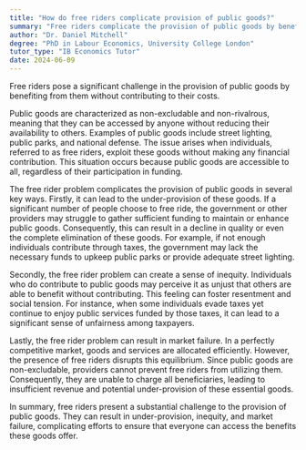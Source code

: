 ```yaml
---
title: "How do free riders complicate provision of public goods?"
summary: "Free riders complicate the provision of public goods by benefiting from them without contributing to their cost."
author: "Dr. Daniel Mitchell"
degree: "PhD in Labour Economics, University College London"
tutor_type: "IB Economics Tutor"
date: 2024-06-09
---
```


Free riders pose a significant challenge in the provision of public goods by benefiting from them without contributing to their costs.

Public goods are characterized as non-excludable and non-rivalrous, meaning that they can be accessed by anyone without reducing their availability to others. Examples of public goods include street lighting, public parks, and national defense. The issue arises when individuals, referred to as free riders, exploit these goods without making any financial contribution. This situation occurs because public goods are accessible to all, regardless of their participation in funding.

The free rider problem complicates the provision of public goods in several key ways. Firstly, it can lead to the under-provision of these goods. If a significant number of people choose to free ride, the government or other providers may struggle to gather sufficient funding to maintain or enhance public goods. Consequently, this can result in a decline in quality or even the complete elimination of these goods. For example, if not enough individuals contribute through taxes, the government may lack the necessary funds to upkeep public parks or provide adequate street lighting.

Secondly, the free rider problem can create a sense of inequity. Individuals who do contribute to public goods may perceive it as unjust that others are able to benefit without contributing. This feeling can foster resentment and social tension. For instance, when some individuals evade taxes yet continue to enjoy public services funded by those taxes, it can lead to a significant sense of unfairness among taxpayers.

Lastly, the free rider problem can result in market failure. In a perfectly competitive market, goods and services are allocated efficiently. However, the presence of free riders disrupts this equilibrium. Since public goods are non-excludable, providers cannot prevent free riders from utilizing them. Consequently, they are unable to charge all beneficiaries, leading to insufficient revenue and potential under-provision of these essential goods.

In summary, free riders present a substantial challenge to the provision of public goods. They can result in under-provision, inequity, and market failure, complicating efforts to ensure that everyone can access the benefits these goods offer.
    